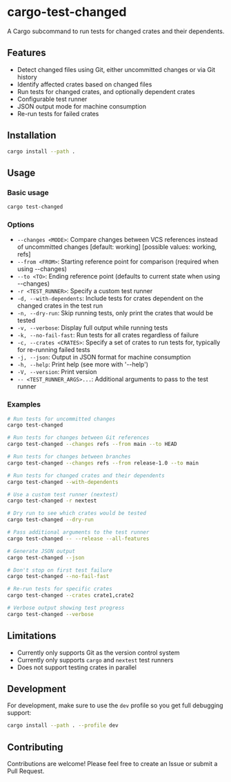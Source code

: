 # cargo-test-changed

A Cargo subcommand to run tests for changed crates and their dependents.

## Features

- Detect changed files using Git, either uncommitted changes or via Git history
- Identify affected crates based on changed files
- Run tests for changed crates, and optionally dependent crates
- Configurable test runner
- JSON output mode for machine consumption
- Re-run tests for failed crates

## Installation

```bash
cargo install --path .
```

## Usage

### Basic usage

```bash
cargo test-changed
```

### Options

- `--changes <MODE>`: Compare changes between VCS references instead of uncommitted changes [default: working] [possible values: working, refs]
- `--from <FROM>`: Starting reference point for comparison (required when using --changes)
- `--to <TO>`: Ending reference point (defaults to current state when using --changes)
- `-r <TEST_RUNNER>`: Specify a custom test runner
- `-d, --with-dependents`: Include tests for crates dependent on the changed crates in the test run
- `-n, --dry-run`: Skip running tests, only print the crates that would be tested
- `-v, --verbose`: Display full output while running tests
- `-k, --no-fail-fast`: Run tests for all crates regardless of failure
- `-c, --crates <CRATES>`: Specify a set of crates to run tests for, typically for re-running failed tests
- `-j, --json`: Output in JSON format for machine consumption
- `-h, --help`: Print help (see more with '--help')
- `-V, --version`: Print version
- `-- <TEST_RUNNER_ARGS>...`: Additional arguments to pass to the test runner

### Examples

```bash
# Run tests for uncommitted changes
cargo test-changed

# Run tests for changes between Git references
cargo test-changed --changes refs --from main --to HEAD

# Run tests for changes between branches
cargo test-changed --changes refs --from release-1.0 --to main

# Run tests for changed crates and their dependents
cargo test-changed --with-dependents

# Use a custom test runner (nextest)
cargo test-changed -r nextest

# Dry run to see which crates would be tested
cargo test-changed --dry-run

# Pass additional arguments to the test runner
cargo test-changed -- --release --all-features

# Generate JSON output
cargo test-changed --json

# Don't stop on first test failure
cargo test-changed --no-fail-fast

# Re-run tests for specific crates
cargo test-changed --crates crate1,crate2

# Verbose output showing test progress
cargo test-changed --verbose
```

## Limitations

- Currently only supports Git as the version control system
- Currently only supports `cargo` and `nextest` test runners
- Does not support testing crates in parallel

## Development

For development, make sure to use the `dev` profile so you get full debugging support:

```bash
cargo install --path . --profile dev
```

## Contributing

Contributions are welcome! Please feel free to create an Issue or submit a Pull Request.
